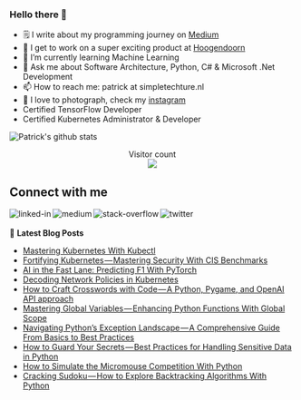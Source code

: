 ### Hello there 👋

<!--
**PatrickKalkman/PatrickKalkman** is a ✨ _special_ ✨ repository because its `README.md` (this file) appears on your GitHub profile. -->

- 🗒 I write about my programming journey on [Medium](https://medium.com/@pkalkman)
- 🔭 I get to work on a super exciting product at [Hoogendoorn](https://www.hoogendoorn.nl/en/iivo/)
- 🌱 I’m currently learning Machine Learning
- 💬 Ask me about Software Architecture, Python, C# & Microsoft .Net Development
- 📫 How to reach me: patrick at simpletechture.nl
- 📸 I love to photograph, check my [instagram](https://www.instagram.com/patrick_kalkman.photography/)  
- Certified TensorFlow Developer
- Certified Kubernetes Administrator & Developer

![Patrick's github stats](https://github-readme-stats.vercel.app/api?username=patrickkalkman&count_private=true&show_icons=true&theme=algolia)

<p align="center"> 
  Visitor count<br>
  <img src="https://profile-counter.glitch.me/patrickkalkman/count.svg" />
</p>

## Connect with me
[<img align="left" alt="linked-in" src="https://img.shields.io/badge/linkedin-%230077B5.svg?&style=for-the-badge&logo=linkedin&logoColor=white" />](https://www.linkedin.com/in/pkalkman)
[<img align="left" alt="medium" src="https://img.shields.io/badge/medium-%2312100E.svg?&style=for-the-badge&logo=medium&logoColor=white" />](https://medium.com/@pkalkman)
[<img align="left" alt="stack-overflow" src="https://img.shields.io/badge/stack%20overflow-FE7A16?logo=stack-overflow&logoColor=white&style=for-the-badge" />](https://stackoverflow.com/users/328238/patrick?tab=profile)
[<img align="left" alt="twitter" src="https://img.shields.io/badge/twitter-%231DA1F2.svg?&style=for-the-badge&logo=twitter&logoColor=white" />](https://twitter.com/kalkie)
<br>
<br>
📕 **Latest Blog Posts**
<!-- BLOG-POST-LIST:START -->
- [Mastering Kubernetes With Kubectl](https://itnext.io/mastering-kubernetes-with-kubectl-0f448c337c66?source=rss-e42a3542bc38------2)
- [Fortifying Kubernetes — Mastering Security With CIS Benchmarks](https://itnext.io/fortifying-kubernetes-mastering-security-with-cis-benchmarks-904064d7a3d9?source=rss-e42a3542bc38------2)
- [AI in the Fast Lane: Predicting F1 With PyTorch](https://itnext.io/ai-in-the-fast-lane-predicting-f1-with-pytorch-6b844df7e79e?source=rss-e42a3542bc38------2)
- [Decoding Network Policies in Kubernetes](https://itnext.io/decoding-network-policies-in-kubernetes-6fa480eb04eb?source=rss-e42a3542bc38------2)
- [How to Craft Crosswords with Code — A Python, Pygame, and OpenAI API approach](https://itnext.io/how-to-craft-crosswords-with-code-a-python-pygame-and-openai-api-approach-14406396eacc?source=rss-e42a3542bc38------2)
- [Mastering Global Variables — Enhancing Python Functions With Global Scope](https://itnext.io/mastering-global-variables-enhancing-python-functions-with-global-scope-c694f4489db?source=rss-e42a3542bc38------2)
- [Navigating Python’s Exception Landscape — A Comprehensive Guide From Basics to Best Practices](https://itnext.io/navigating-pythons-exception-landscape-a-comprehensive-guide-from-basics-to-best-practices-cf3318302592?source=rss-e42a3542bc38------2)
- [How to Guard Your Secrets — Best Practices for Handling Sensitive Data in Python](https://itnext.io/how-to-guard-your-secrets-best-practices-for-handling-sensitive-data-in-python-498ff39b213f?source=rss-e42a3542bc38------2)
- [How to Simulate the Micromouse Competition With Python](https://itnext.io/how-to-simulate-the-micromouse-competition-with-python-ce29254edd2e?source=rss-e42a3542bc38------2)
- [Cracking Sudoku — How to Explore Backtracking Algorithms With Python](https://itnext.io/cracking-sudoku-how-to-explore-backtracking-algorithms-with-python-63a67067045d?source=rss-e42a3542bc38------2)
<!-- BLOG-POST-LIST:END -->
